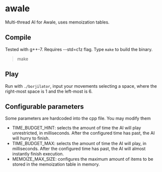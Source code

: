 # awale
Multi-thread AI for Awale, uses memoization tables.

## Compile
Tested with g++-7. Requires --std=c1z flag. Type `make` to build the binary.
> make

## Play
Run with `./borjilator`, input your movements selecting a space, where the right-most space is 1 and the left-most is 6.

## Configurable parameters
Some parameters are hardcoded into the cpp file. You may modify them

- TIME_BUDGET_HINT: selects the amount of time the AI will play unrestricted, in milliseconds. After the configured time has past, the AI will hurry to finish.
- TIME_BUDGET_MAX: selects the amount of time the AI will play, in milliseconds. After the configured time has past, the AI will almost instantly finish execution.
- MEMOIZE_MAX_SIZE: configures the maximum amount of items to be stored in the memoization table in memory.
